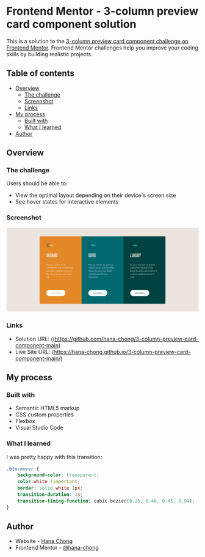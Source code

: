 # Frontend Mentor - 3-column preview card component solution

This is a solution to the [3-column preview card component challenge on Frontend Mentor](https://www.frontendmentor.io/challenges/3column-preview-card-component-pH92eAR2-). Frontend Mentor challenges help you improve your coding skills by building realistic projects. 

## Table of contents

- [Overview](#overview)
  - [The challenge](#the-challenge)
  - [Screenshot](#screenshot)
  - [Links](#links)
- [My process](#my-process)
  - [Built with](#built-with)
  - [What I learned](#what-i-learned)
- [Author](#author)

## Overview

### The challenge

Users should be able to:

- View the optimal layout depending on their device's screen size
- See hover states for interactive elements

### Screenshot

![](./images/3ComponentDesktop.png) 


### Links

- Solution URL: ((https://github.com/hana-chong/3-column-preview-card-component-main)
- Live Site URL: (https://hana-chong.github.io/3-column-preview-card-component-main/)

## My process

### Built with

- Semantic HTML5 markup
- CSS custom properties
- Flexbox
- Visual Studio Code

### What I learned

I was pretty happy with this transition: 

```css
.btn:hover {
    background-color: transparent;
    color:white !important;
    border: solid white 1px;
    transition-duration: 1s;
    transition-timing-function: cubic-bezier(0.25, 0.46, 0.45, 0.94);
}
```


## Author

- Website - [Hana Chong](https://www.githum.com/hana-chong.com)
- Frontend Mentor - [@hana-chong](https://www.frontendmentor.io/profile/hana-chong)

